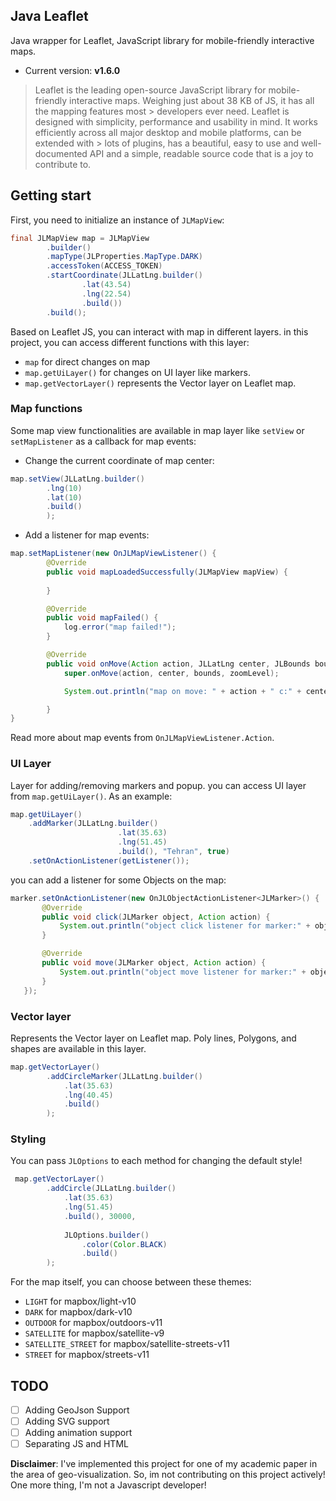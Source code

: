 ## Java Leaflet
Java wrapper for Leaflet, JavaScript library for mobile-friendly interactive maps.

*  Current version: **v1.6.0**

> Leaflet is the leading open-source JavaScript library for mobile-friendly interactive maps. Weighing just about 38 KB of JS, it has all the mapping features most > developers ever need.
> Leaflet is designed with simplicity, performance and usability in mind. It works efficiently across all major desktop and mobile platforms, can be extended with > lots of plugins, has a beautiful, easy to use and well-documented API and a simple, readable source code that is a joy to contribute to.


## Getting start

First, you need to initialize an instance of `JLMapView`:

```java
final JLMapView map = JLMapView
        .builder()
        .mapType(JLProperties.MapType.DARK)
        .accessToken(ACCESS_TOKEN)
        .startCoordinate(JLLatLng.builder()
                .lat(43.54)
                .lng(22.54)
                .build())
        .build();

```

Based on Leaflet JS, you can interact with map in different layers. in this project, you can access different functions with this layer:
* `map` for direct changes on map
* `map.getUiLayer()` for changes on UI layer like markers.
* `map.getVectorLayer()` represents the Vector layer on Leaflet map.


### Map functions

Some map view functionalities are available in map layer like `setView` or `setMapListener` as a callback for map events:

* Change the current coordinate of map center:

```java
map.setView(JLLatLng.builder()
        .lng(10)
        .lat(10)
        .build()
        );
```

* Add a listener for map events:

```java
map.setMapListener(new OnJLMapViewListener() {
        @Override
        public void mapLoadedSuccessfully(JLMapView mapView) {
            
        }

        @Override
        public void mapFailed() {
            log.error("map failed!");
        }

        @Override
        public void onMove(Action action, JLLatLng center, JLBounds bounds, int zoomLevel) {
            super.onMove(action, center, bounds, zoomLevel);

            System.out.println("map on move: " + action + " c:" + center + " \t bounds:" + bounds + "\t z:" + zoomLevel);

        }
}
```

Read more about map events from `OnJLMapViewListener.Action`.

### UI Layer

Layer for adding/removing markers and popup. you can access UI layer from `map.getUiLayer()`. As an example:

```java
map.getUiLayer()
    .addMarker(JLLatLng.builder()
                        .lat(35.63)
                        .lng(51.45)
                        .build(), "Tehran", true)
    .setOnActionListener(getListener());
```

you can add a listener for some Objects on the map:

```java
marker.setOnActionListener(new OnJLObjectActionListener<JLMarker>() {
       @Override
       public void click(JLMarker object, Action action) {
           System.out.println("object click listener for marker:" + object);
       }

       @Override
       public void move(JLMarker object, Action action) {
           System.out.println("object move listener for marker:" + object);
       }
   });
```


### Vector layer

Represents the Vector layer on Leaflet map. Poly lines, Polygons, and shapes are available in this layer.

```java
map.getVectorLayer()
        .addCircleMarker(JLLatLng.builder()
            .lat(35.63)
            .lng(40.45)
            .build()
        );
``` 

### Styling

You can pass `JLOptions` to each method for changing the default style! 

```java
 map.getVectorLayer()
        .addCircle(JLLatLng.builder()
            .lat(35.63)
            .lng(51.45)
            .build(), 30000,
            
            JLOptions.builder()
                .color(Color.BLACK)
                .build()
        );
```

For the map itself, you can choose between these themes:

* `LIGHT` for mapbox/light-v10
* `DARK` for mapbox/dark-v10
* `OUTDOOR` for mapbox/outdoors-v11
* `SATELLITE` for mapbox/satellite-v9
* `SATELLITE_STREET` for mapbox/satellite-streets-v11
* `STREET` for mapbox/streets-v11


## TODO

- [ ] Adding GeoJson Support
- [ ] Adding SVG support
- [ ] Adding animation support
- [ ] Separating JS and HTML

**Disclaimer**: I've implemented this project for one of my academic paper in the area of geo-visualization. So, im not contributing on this project actively! One more thing, I'm not a Javascript developer!



